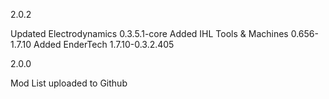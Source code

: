 

2.0.2

Updated 	Electrodynamics				0.3.5.1-core
Added		IHL Tools & Machines		0.656-1.7.10
Added		EnderTech							1.7.10-0.3.2.405



2.0.0

Mod List uploaded to Github